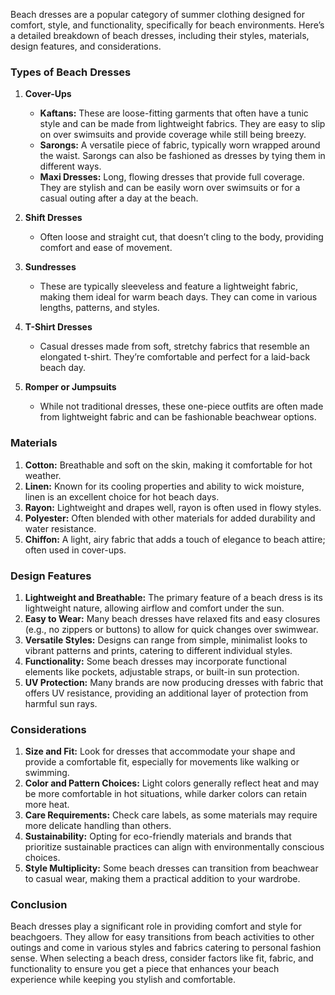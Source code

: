 Beach dresses are a popular category of summer clothing designed for comfort, style, and functionality, specifically for beach environments. Here’s a detailed breakdown of beach dresses, including their styles, materials, design features, and considerations.

### Types of Beach Dresses

1. **Cover-Ups**
   - **Kaftans:** These are loose-fitting garments that often have a tunic style and can be made from lightweight fabrics. They are easy to slip on over swimsuits and provide coverage while still being breezy.
   - **Sarongs:** A versatile piece of fabric, typically worn wrapped around the waist. Sarongs can also be fashioned as dresses by tying them in different ways.
   - **Maxi Dresses:** Long, flowing dresses that provide full coverage. They are stylish and can be easily worn over swimsuits or for a casual outing after a day at the beach.

2. **Shift Dresses**
   - Often loose and straight cut, that doesn’t cling to the body, providing comfort and ease of movement.

3. **Sundresses**
   - These are typically sleeveless and feature a lightweight fabric, making them ideal for warm beach days. They can come in various lengths, patterns, and styles.

4. **T-Shirt Dresses**
   - Casual dresses made from soft, stretchy fabrics that resemble an elongated t-shirt. They’re comfortable and perfect for a laid-back beach day.

5. **Romper or Jumpsuits**
   - While not traditional dresses, these one-piece outfits are often made from lightweight fabric and can be fashionable beachwear options.

### Materials

1. **Cotton:** Breathable and soft on the skin, making it comfortable for hot weather. 
2. **Linen:** Known for its cooling properties and ability to wick moisture, linen is an excellent choice for hot beach days.
3. **Rayon:** Lightweight and drapes well, rayon is often used in flowy styles.
4. **Polyester:** Often blended with other materials for added durability and water resistance.
5. **Chiffon:** A light, airy fabric that adds a touch of elegance to beach attire; often used in cover-ups.

### Design Features

1. **Lightweight and Breathable:** The primary feature of a beach dress is its lightweight nature, allowing airflow and comfort under the sun.
2. **Easy to Wear:** Many beach dresses have relaxed fits and easy closures (e.g., no zippers or buttons) to allow for quick changes over swimwear.
3. **Versatile Styles:** Designs can range from simple, minimalist looks to vibrant patterns and prints, catering to different individual styles.
4. **Functionality:** Some beach dresses may incorporate functional elements like pockets, adjustable straps, or built-in sun protection.
5. **UV Protection:** Many brands are now producing dresses with fabric that offers UV resistance, providing an additional layer of protection from harmful sun rays.

### Considerations

1. **Size and Fit:** Look for dresses that accommodate your shape and provide a comfortable fit, especially for movements like walking or swimming.
2. **Color and Pattern Choices:** Light colors generally reflect heat and may be more comfortable in hot situations, while darker colors can retain more heat.
3. **Care Requirements:** Check care labels, as some materials may require more delicate handling than others.
4. **Sustainability:** Opting for eco-friendly materials and brands that prioritize sustainable practices can align with environmentally conscious choices.
5. **Style Multiplicity:** Some beach dresses can transition from beachwear to casual wear, making them a practical addition to your wardrobe.

### Conclusion

Beach dresses play a significant role in providing comfort and style for beachgoers. They allow for easy transitions from beach activities to other outings and come in various styles and fabrics catering to personal fashion sense. When selecting a beach dress, consider factors like fit, fabric, and functionality to ensure you get a piece that enhances your beach experience while keeping you stylish and comfortable.